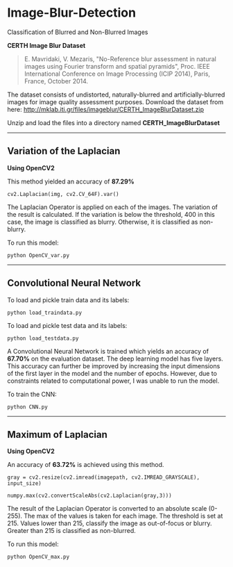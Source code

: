 # Image-Blur-Detection
Classification of Blurred and Non-Blurred Images  

**CERTH Image Blur Dataset**


> E. Mavridaki, V. Mezaris, "No-Reference blur assessment in natural images using Fourier transform and spatial pyramids", Proc. IEEE International Conference on Image Processing (ICIP 2014), Paris, France, October 2014.


The dataset consists of undistorted, naturally-blurred and artificially-blurred images for image quality
assessment purposes.
Download the dataset from here:
http://mklab.iti.gr/files/imageblur/CERTH_ImageBlurDataset.zip

Unzip and load the files into a directory named **CERTH_ImageBlurDataset**



---

## Variation of the Laplacian
**Using OpenCV2**

This method yielded an accuracy of **87.29%**

`cv2.Laplacian(img, cv2.CV_64F).var()`

The Laplacian Operator is applied on each of the images. 
The variation of the result is calculated.
If the variation is below the threshold, 400 in this case, the image is classified as blurry.
Otherwise, it is classified as non-blurry.


To run this model:

`python OpenCV_var.py`

---

## Convolutional Neural Network

To load and pickle train data and its labels:

`python load_traindata.py`

To load and pickle test data and its labels:

`python load_testdata.py`

A Convolutional Neural Network is trained which yields an accuracy of **67.70%** on the evaluation dataset.
The deep learning model has five layers.
This accuracy can further be improved by increasing the input dimensions of the first layer in the model and the number of epochs.
However, due to constraints related to computational power, I was unable to run the model.

To train the CNN:

`python CNN.py`



---


## Maximum of Laplacian
**Using OpenCV2**

An accuracy of **63.72%** is achieved using this method.

`gray = cv2.resize(cv2.imread(imagepath, cv2.IMREAD_GRAYSCALE), input_size)`

`numpy.max(cv2.convertScaleAbs(cv2.Laplacian(gray,3)))`


The result of the Laplacian Operator is converted to an absolute scale (0-255).
The max of the values is taken for each image.
The threshold is set at 215. Values lower than 215, classify the image as out-of-focus or blurry.
Greater than 215 is classified as non-blurred.

To run this model:

`python OpenCV_max.py` 



